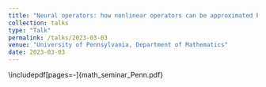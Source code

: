 ```yaml
---
title: "Neural operators: how nonlinear operators can be approximated by neural networks and what are the applications in real world?"
collection: talks
type: "Talk"
permalink: /talks/2023-03-03
venue: "University of Pennsylvania, Department of Mathematics"
date: 2023-03-03
---
```


\includepdf[pages=-]{math_seminar_Penn.pdf}
